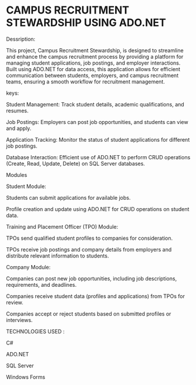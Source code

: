 # CAMPUS RECRUITMENT STEWARDSHIP USING ADO.NET

Dessription:

This project, Campus Recruitment Stewardship, is designed to streamline and enhance the campus recruitment process by providing a platform for managing student applications, job postings, and employer interactions. Built using ADO.NET for data access, this application allows for efficient communication between students, employers, and campus recruitment teams, ensuring a smooth workflow for recruitment management.

keys:

Student Management: Track student details, academic qualifications, and resumes.

Job Postings: Employers can post job opportunities, and students can view and apply.

Application Tracking: Monitor the status of student applications for different job postings.

Database Interaction: Efficient use of ADO.NET to perform CRUD operations (Create, Read, Update, Delete) on SQL Server databases.

Modules

Student Module:

Students can submit applications for available jobs.

Profile creation and update using ADO.NET for CRUD operations on student data.

Training and Placement Officer (TPO) Module:

TPOs send qualified student profiles to companies for consideration.

TPOs receive job postings and company details from employers and distribute relevant information to students.

Company Module:

Companies can post new job opportunities, including job descriptions, requirements, and deadlines.

Companies receive student data (profiles and applications) from TPOs for review.

Companies accept or reject students based on submitted profiles or interviews.


TECHNOLOGIES USED :

C#

ADO.NET

SQL Server

Windows Forms 

